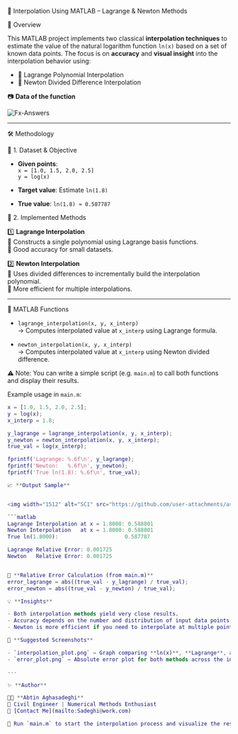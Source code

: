 🌈 Interpolation Using MATLAB – Lagrange & Newton Methods

📌 Overview

This MATLAB project implements two classical **interpolation techniques** to estimate the value of the natural logarithm function `ln(x)` based on a set of known data points. The focus is on **accuracy** and **visual insight** into the interpolation behavior using:

- 🔹 Lagrange Polynomial Interpolation
- 🔸 Newton Divided Difference Interpolation

📷 **Data of the function**  

![Fx-Answers](https://github.com/user-attachments/assets/81dca6a1-03aa-4c82-ae44-e3c835c16c44)

---

🛠️ Methodology

🔢 1. Dataset & Objective

- **Given points**:  
  `x = [1.0, 1.5, 2.0, 2.5]`  
  `y = log(x)`

- **Target value**: Estimate `ln(1.8)`  
- **True value**: `ln(1.8) ≈ 0.587787`

🎯 2. Implemented Methods

1️⃣ **Lagrange Interpolation**  
🔸 Constructs a single polynomial using Lagrange basis functions.  
🔹 Good accuracy for small datasets.

2️⃣ **Newton Interpolation**  
🔸 Uses divided differences to incrementally build the interpolation polynomial.  
🔹 More efficient for multiple interpolations.

---

🧮 MATLAB Functions

- `lagrange_interpolation(x, y, x_interp)`  
   → Computes interpolated value at `x_interp` using Lagrange formula.

- `newton_interpolation(x, y, x_interp)`  
   → Computes interpolated value at `x_interp` using Newton divided difference.

⚠️ Note: You can write a simple script (e.g. `main.m`) to call both functions and display their results.

Example usage in `main.m`:

```matlab
x = [1.0, 1.5, 2.0, 2.5];
y = log(x);
x_interp = 1.8;

y_lagrange = lagrange_interpolation(x, y, x_interp);
y_newton = newton_interpolation(x, y, x_interp);
true_val = log(x_interp);

fprintf('Lagrange: %.6f\n', y_lagrange);
fprintf('Newton:   %.6f\n', y_newton);
fprintf('True ln(1.8): %.6f\n', true_val);

📈 **Output Sample**


<img width="1512" alt="SC1" src="https://github.com/user-attachments/assets/5bfc8c63-5159-433d-940e-0a6553a28955" />

```matlab
Lagrange Interpolation at x = 1.8000: 0.588801
Newton Interpolation   at x = 1.8000: 0.588801
True ln(1.8000):                     0.587787

Lagrange Relative Error: 0.001725
Newton   Relative Error: 0.001725


📐 **Relative Error Calculation (from main.m)**
error_lagrange = abs((true_val - y_lagrange) / true_val);
error_newton = abs((true_val - y_newton) / true_val);

💡 **Insights**

- Both interpolation methods yield very close results.
- Accuracy depends on the number and distribution of input data points.
- Newton is more efficient if you need to interpolate at multiple points sequentially.

📸 **Suggested Screenshots**

- `interpolation_plot.png` – Graph comparing **ln(x)**, **Lagrange**, and **Newton** interpolation.
- `error_plot.png` – Absolute error plot for both methods across the interval.

---

✨ **Author**

👨‍💻 **Abtin Aghasadeghi**  
📍 Civil Engineer | Numerical Methods Enthusiast  
📧 [Contact Me](mailto:Sadeghi@work.com)

🚀 Run `main.m` to start the interpolation process and visualize the results!



